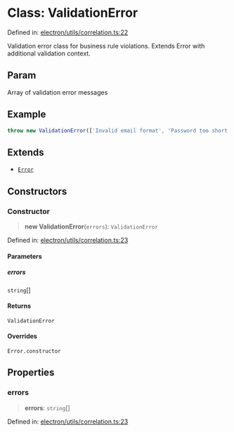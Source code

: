 # Class: ValidationError

Defined in: [electron/utils/correlation.ts:22](https://github.com/Nick2bad4u/Uptime-Watcher/blob/8a1973382d5fe14c52996ecda381894eb7ecd4a6/electron/utils/correlation.ts#L22)

Validation error class for business rule violations.
Extends Error with additional validation context.

## Param

Array of validation error messages

## Example

```typescript
throw new ValidationError(['Invalid email format', 'Password too short']);
```

## Extends

- [`Error`](https://developer.mozilla.org/docs/Web/JavaScript/Reference/Global_Objects/Error)

## Constructors

### Constructor

> **new ValidationError**(`errors`): `ValidationError`

Defined in: [electron/utils/correlation.ts:23](https://github.com/Nick2bad4u/Uptime-Watcher/blob/8a1973382d5fe14c52996ecda381894eb7ecd4a6/electron/utils/correlation.ts#L23)

#### Parameters

##### errors

`string`[]

#### Returns

`ValidationError`

#### Overrides

`Error.constructor`

## Properties

### errors

> **errors**: `string`[]

Defined in: [electron/utils/correlation.ts:23](https://github.com/Nick2bad4u/Uptime-Watcher/blob/8a1973382d5fe14c52996ecda381894eb7ecd4a6/electron/utils/correlation.ts#L23)
